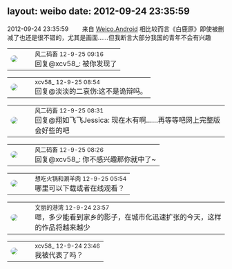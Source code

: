 layout: weibo
date: 2012-09-24 23:35:59
---
<meta name="referrer" content="no-referrer" />

2012-09-24 23:35:59  &nbsp;&nbsp;&nbsp;&nbsp;&nbsp;&nbsp; 来自 <a href="http://app.weibo.com/t/feed/l4RWD" rel="nofollow">Weico.Android</a>
相比较而言《白鹿原》即使被删减了也还是很不错的，尤其是画面……但我断言大部分我国的青年不会有兴趣 ​​​

<table style="width: 100%;">
  <tr>
    <td style="width: 40px;"><img style="border-radius:50%" src="https://tva3.sinaimg.cn/crop.0.0.639.639.50/6d2a6003jw8f3idy69w2gj20hs0hrt9g.jpg?KID=imgbed,tva&Expires=1624463478&ssig=fFdaIw2Wzq"></td>
    <td colspan="2"><small>风二码畜 12-9-25 09:16</small><br/>回复@xcv58_: 被你发现了</td>
  </tr>
</table>

<table style="width: 100%;">
  <tr>
    <td style="width: 40px;"><img style="border-radius:50%" src="https://tva3.sinaimg.cn/crop.0.0.1242.1242.50/801f7e9ajw8f3peekcgoqj20yi0yidg9.jpg?KID=imgbed,tva&Expires=1624463478&ssig=3tmFZqLRV5"></td>
    <td colspan="2"><small>xcv58_ 12-9-25 08:54</small><br/>回复@淡淡的二哀伤:这不是诡辩吗。</td>
  </tr>
</table>

<table style="width: 100%;">
  <tr>
    <td style="width: 40px;"><img style="border-radius:50%" src="https://tva3.sinaimg.cn/crop.0.0.639.639.50/6d2a6003jw8f3idy69w2gj20hs0hrt9g.jpg?KID=imgbed,tva&Expires=1624463478&ssig=fFdaIw2Wzq"></td>
    <td colspan="2"><small>风二码畜 12-9-25 08:31</small><br/>回复@翔如飞飞Jessica: 现在木有啊……再等等吧网上完整版会好些的吧</td>
  </tr>
</table>

<table style="width: 100%;">
  <tr>
    <td style="width: 40px;"><img style="border-radius:50%" src="https://tva3.sinaimg.cn/crop.0.0.639.639.50/6d2a6003jw8f3idy69w2gj20hs0hrt9g.jpg?KID=imgbed,tva&Expires=1624463478&ssig=fFdaIw2Wzq"></td>
    <td colspan="2"><small>风二码畜 12-9-25 08:26</small><br/>回复@xcv58_: 你不感兴趣那你就中了~</td>
  </tr>
</table>

<table style="width: 100%;">
  <tr>
    <td style="width: 40px;"><img style="border-radius:50%" src="https://tva1.sinaimg.cn/crop.0.1.751.751.50/71c5c7f8jw8f5hblff0u4j20kv0ky3zn.jpg?KID=imgbed,tva&Expires=1624463478&ssig=RTxsJV8COR"></td>
    <td colspan="2"><small>想吃火锅和涮羊肉 12-9-25 05:54</small><br/>哪里可以下载或者在线观看？</td>
  </tr>
</table>

<table style="width: 100%;">
  <tr>
    <td style="width: 40px;"><img style="border-radius:50%" src="https://tva1.sinaimg.cn/crop.0.0.180.180.50/9dc97b7fjw1e8qgp5bmzyj2050050aa8.jpg?KID=imgbed,tva&Expires=1624463478&ssig=jL8svsFNIB"></td>
    <td colspan="2"><small>文丽的港湾 12-9-24 23:57</small><br/>嗯，多少能看到家乡的影子，在城市化迅速扩张的今天，这样的作品将越来越少</td>
  </tr>
</table>

<table style="width: 100%;">
  <tr>
    <td style="width: 40px;"><img style="border-radius:50%" src="https://tva3.sinaimg.cn/crop.0.0.1242.1242.50/801f7e9ajw8f3peekcgoqj20yi0yidg9.jpg?KID=imgbed,tva&Expires=1624463478&ssig=3tmFZqLRV5"></td>
    <td colspan="2"><small>xcv58_ 12-9-24 23:46</small><br/>我被代表了吗？</td>
  </tr>
</table>
